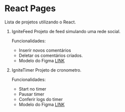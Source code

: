 # React Pages
Lista de projetos utilizando o React.

1. IgniteFeed
Projeto de feed simulando uma rede social.
    
    Funcionalidades:
    - Inserir novos comentários
    - Deletar os comentários criados.
    - Modelo do Figma [LINK](https://www.figma.com/file/TFTcYvRBjrKurjyMaUjrFH/Ignite-Feed-(Community)?type=design&t=i1NA4i4z7wiedaPQ-6)

2. IgniteTimer
Projeto de cronometro.

    Funcionalidades:
    - Start no timer
    - Pausar timer
    - Conferir logs do timer
    - Modelo do Figma [LINK](https://www.figma.com/file/6IHdFyEOayIV4n2UkFDXmA/Ignite-Timer-(Community)?type=design&node-id=0-1&mode=design&t=f1hmhPSjvZq1w58c-0)


